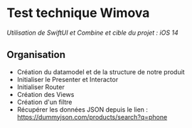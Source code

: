 # Test technique Wimova
*Utilisation de SwiftUI et Combine et cible du projet : iOS 14*

## Organisation 
- Création du datamodel et de la structure de notre produit
- Initialiser le Presenter et Interactor
- Initialiser Router
- Création des Views
- Création d'un filtre
- Récupérer les données JSON depuis le lien : https://dummyjson.com/products/search?q=phone
